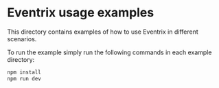 # Eventrix usage examples

This directory contains examples of how to use Eventrix in different scenarios.

To run the example simply run the following commands in each example directory:

```bash
npm install
npm run dev
```
